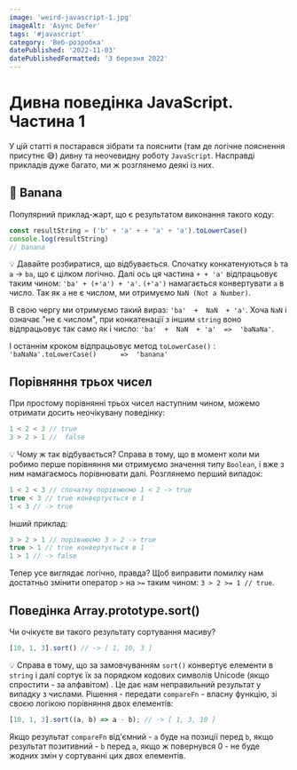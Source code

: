 ```yaml
---
image: 'weird-javascript-1.jpg'
imageAlt: 'Async Defer'
tags: '#javascript'
category: 'Веб-розробка'
datePublished: '2022-11-03'
datePublishedFormatted: '3 березня 2022'
---
```


# Дивна поведінка JavaScript. Частина&nbsp;1

У цій статті я постарався зібрати та пояснити (там де логічне пояснення присутнє 😅) дивну та неочевидну роботу `JavaScript`. Насправді
прикладів дуже багато, ми ж розглянемо деякі із них.

## 🍌 Banana

Популярний приклад-жарт, що є результатом виконання такого коду:
```js
const resultString = ('b' + 'a' + + 'a' + 'a').toLowerCase()
console.log(resultString)
// banana
```

💡 Давайте розбиратися, що відбувається. Спочатку конкатенуються `b` та `a` -> `ba`, що є цілком логічно. Далі ось ця частина `+ + 'a'` відпрацьовує таким чином:
`'ba' + (+'a') + 'a'`. `(+'a')` намагається конвертувати `a` в число. Так як `а` не є числом, ми отримуємо `NaN (Not a Number)`.

В свою чергу ми отримуємо такий вираз: `'ba'  +  NaN  + 'a'`. Хоча `NaN` і означає "не є числом", при конкатенації з іншим `string` воно відпрацьовує
так само як і число: `'ba'  +  NaN  + 'a'  =>  'baNaNa'`. 

І останнім кроком відпрацьовує метод `toLowerCase()` : `'baNaNa'.toLowerCase()      =>  'banana'`

## Порівняння трьох чисел

При простому порівнянні трьох чисел наступним чином, можемо отримати досить неочікувану поведінку:  
```js
1 < 2 < 3 // true
3 > 2 > 1 //  false
```

💡 Чому ж так відбувається? Справа в тому, що в момент коли ми робимо перше порівняння ми отримуємо значення типу `Boolean`, і вже з
ним намагаємось порівнювати далі. Розглянемо перший випадок:
```js
1 < 2 < 3 // спочатку порівнюємо 1 < 2 -> true
true < 3 // true конвертується в 1
1 < 3 // -> true
```

Інший приклад:
```js
3 > 2 > 1 // порівнюємо 3 > 2 -> true
true > 1 // true конвертується в 1
1 > 1 // -> false
```

Тепер усе виглядає логічно, правда? Щоб виправити помилку нам достатньо змінити оператор `>` на `>=` таким чином: `3 > 2 >= 1 // true`.

## Поведінка Array.prototype.sort()
Чи очікуєте ви такого результату сортування масиву?
```js
[10, 1, 3].sort() // -> [ 1, 10, 3 ]
```

💡 Справа в тому, що за замовчуванням `sort()` конвертує елементи в `string` і далі сортує їх за порядком кодових символів Unicode (якщо спростити - за алфавітом)
. Це дає нам неправильний результат у випадку з числами. Рішення - передати `compareFn` - власну функцію, зі своєю логікою порівняння двох елементів:
```js
[10, 1, 3].sort((a, b) => a - b); // -> [ 1, 3, 10 ]
```
Якщо результат `compareFn` від'ємний - `а` буде на позиції перед `b`, якщо результат позитивний - `b` перед `а`, якщо ж повернувся 0 - не буде жодних змін у сортуванні цих
двох елементів.


